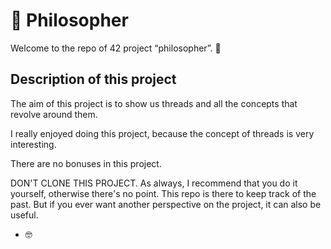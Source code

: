 # 🍝 Philosopher

Welcome to the repo of 42 project “philosopher”. 👋 

## Description of this project

The aim of this project is to show us threads and all the concepts that revolve around them.

I really enjoyed doing this project, because the concept of threads is very interesting.

There are no bonuses in this project.

DON'T CLONE THIS PROJECT. As always, I recommend that you do it yourself, otherwise there's no point. This repo is there to keep track of the past. But if you ever want another perspective on the project, it can also be useful.

- 🤓
